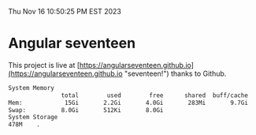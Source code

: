 Thu Nov 16 10:50:25 PM EST 2023

# Angular seventeen


This project is live at [https://angularseventeen.github.io](https://angularseventeen.github.io "seventeen!") thanks to Github.

```bash
System Memory
               total        used        free      shared  buff/cache   available
Mem:            15Gi       2.2Gi       4.0Gi       283Mi       9.7Gi        13Gi
Swap:          8.0Gi       512Ki       8.0Gi
System Storage
478M	.
```

